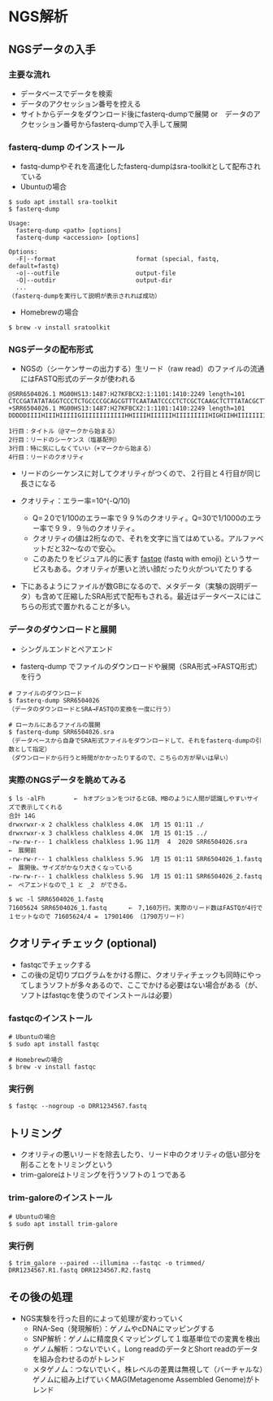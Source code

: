 # NGS解析

## NGSデータの入手
### 主要な流れ
* データベースでデータを検索
* データのアクセッション番号を控える
* サイトからデータをダウンロード後にfasterq-dumpで展開 or　データのアクセッション番号からfasterq-dumpで入手して展開

### fasterq-dump のインストール
* fastq-dumpやそれを高速化したfasterq-dumpはsra-toolkitとして配布されている
* Ubuntuの場合
```
$ sudo apt install sra-toolkit
$ fasterq-dump

Usage:
  fasterq-dump <path> [options]
  fasterq-dump <accession> [options]

Options:
  -F|--format                      format (special, fastq, default=fastq) 
  -o|--outfile                     output-file 
  -O|--outdir                      output-dir
  ...
（fasterq-dumpを実行して説明が表示されれば成功）
```
* Homebrewの場合
```
$ brew -v install sratoolkit
```

### NGSデータの配布形式
* NGSの（シーケンサーの出力する）生リード（raw read）のファイルの流通にはFASTQ形式のデータが使われる
```
@SRR6504026.1 MG00HS13:1487:H27KFBCX2:1:1101:1410:2249 length=101
CTCCGATATATAGGTCCCTCTGCCCCGCAGCGTTTCAATAATCCCCTCTCGCTCAAGCTCTTTATACGCTTTGCTGACAGTGTTCGGATTCGCAATAATGA
+SRR6504026.1 MG00HS13:1487:H27KFBCX2:1:1101:1410:2249 length=101
DDDDDIIIIHIIIHIIIIIGIIIIIIIIIIIIHHIIIIHIIIIIIHIIIIIIIIIHIGHIIHHIIIIIIIIIIIIIEHHIIIHIHHG=HHHEHHHIHIIHH
```

```
1行目：タイトル（@マークから始まる）
2行目：リードのシーケンス（塩基配列）
3行目：特に気にしなくていい（+マークから始まる）
4行目：リードのクオリティ
```

  * リードのシーケンスに対してクオリティがつくので、２行目と４行目が同じ長さになる
  * クオリティ：エラー率=10^(-Q/10)
    * Q=２0で1/100のエラー率で９９%のクオリティ。Q=30で1/1000のエラー率で９９．９％のクオリティ。
    * クオリティの値は2桁なので、それを文字に当てはめている。アルファベットだと32〜なので安心。
    * このあたりをビジュアル的に表す [fastqe](https://github.com/fastqe/fastqe) (fastq with emoji) というサービスもある。クオリティが悪いと渋い顔だったり火がついてたりする


* 下にあるようにファイルが数GBになるので、メタデータ（実験の説明データ）も含めて圧縮したSRA形式で配布もされる。最近はデータベースにはこちらの形式で置かれることが多い。


### データのダウンロードと展開

* シングルエンドとペアエンド

* fasterq-dump でファイルのダウンロードや展開（SRA形式→FASTQ形式）を行う
```
# ファイルのダウンロード
$ fasterq-dump SRR6504026
（データのダウンロードとSRA→FASTQの変換を一度に行う）

# ローカルにあるファイルの展開
$ fasterq-dump SRR6504026.sra
（データベースから自身でSRA形式ファイルをダウンロードして、それをfasterq-dumpの引数として指定）
（ダウンロードから行うと時間がかかったりするので、こちらの方が早いは早い）
```

### 実際のNGSデータを眺めてみる
```
$ ls -alFh        ←　hオプションをつけるとGB、MBのように人間が認識しやすいサイズで表示してくれる
合計 14G
drwxrwxr-x 2 chalkless chalkless 4.0K  1月 15 01:11 ./
drwxrwxr-x 3 chalkless chalkless 4.0K  1月 15 01:15 ../
-rw-rw-r-- 1 chalkless chalkless 1.9G 11月  4  2020 SRR6504026.sra         ←　展開前
-rw-rw-r-- 1 chalkless chalkless 5.9G  1月 15 01:11 SRR6504026_1.fastq     ←　展開後。サイズがかなり大きくなっている
-rw-rw-r-- 1 chalkless chalkless 5.9G  1月 15 01:11 SRR6504026_2.fastq     ←　ペアエンドなので_1 と _2　ができる。

$ wc -l SRR6504026_1.fastq 
71605624 SRR6504026_1.fastq      ←　7,160万行。実際のリード数はFASTQが4行で１セットなので 71605624/4 =　17901406 （1790万リード）
```

## クオリティチェック (optional)
* fastqcでチェックする
* この後の足切りプログラムをかける際に、クオリティチェックも同時にやってしまうソフトが多々あるので、ここでかける必要はない場合がある（が、ソフトはfastqcを使うのでインストールは必要）

### fastqcのインストール
```
# Ubuntuの場合
$ sudo apt install fastqc

# Homebrewの場合
$ brew -v install fastqc
```

### 実行例
```
$ fastqc --nogroup -o DRR1234567.fastq
```


## トリミング
* クオリティの悪いリードを除去したり、リード中のクオリティの低い部分を削ることをトリミングという
* trim-galoreはトリミングを行うソフトの１つである

### trim-galoreのインストール
```
# Ubuntuの場合
$ sudo apt install trim-galore
```

### 実行例
```
$ trim_galore --paired --illumina --fastqc -o trimmed/ DRR1234567.R1.fastq DRR1234567.R2.fastq
```


## その後の処理
* NGS実験を行った目的によって処理が変わっていく
  * RNA-Seq（発現解析）：ゲノムやcDNAにマッピングする
  * SNP解析：ゲノムに精度良くマッピングして１塩基単位での変異を検出
  * ゲノム解析：つないでいく。Long readのデータとShort readのデータを組み合わせるのがトレンド
  * メタゲノム：つないでいく。株レベルの差異は無視して（バーチャルな）ゲノムに組み上げていくMAG(Metagenome Assembled Genome)がトレンド



